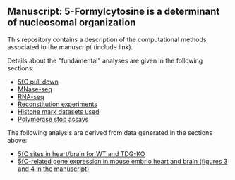 ## Manuscript: 5-Formylcytosine is a determinant of nucleosomal organization

This repository contains a description of the computational methods associated to the manuscript (include link).

Details about the "fundamental" analyses are given in the following sections:

-   [5fC pull down](5fC_pull_down/README.md)
-   [MNase-seq](MNase-seq/README.md)
-   [RNA-seq](RNA-seq/README.md)
-   [Reconstitution experiments](Reconstitution_experiments/README.md)
-   [Histone mark datasets used](Histone_marks_datasets/README.md)
-   [Polymerase stop assays](Polymerase_stop_assays/README.md)

The following analysis are derived from data generated in the sections above:

-   [5fC sites in heart/brain for WT and TDG-KO](5fC_sites_in_heart_brain_WT_and_TDG_KO/README.md)
-   [5fC-related gene expression in mouse embrio heart and brain (figures 3 and 4 in the manuscript)](5fC_related_expression_in_heart_and_brain/README.md)
